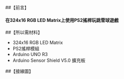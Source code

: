 ##【前言】
#### 在324x16 RGB LED Matrix上使用PS2搖桿玩跳雪球遊戲

##【所以需材料】
* 324x16 RGB LED Matrix 
* PS2搖桿模組
* Arduino UNO R3
* Arduino Sensor Shield V5.0 擴充板

##【接線圖】
